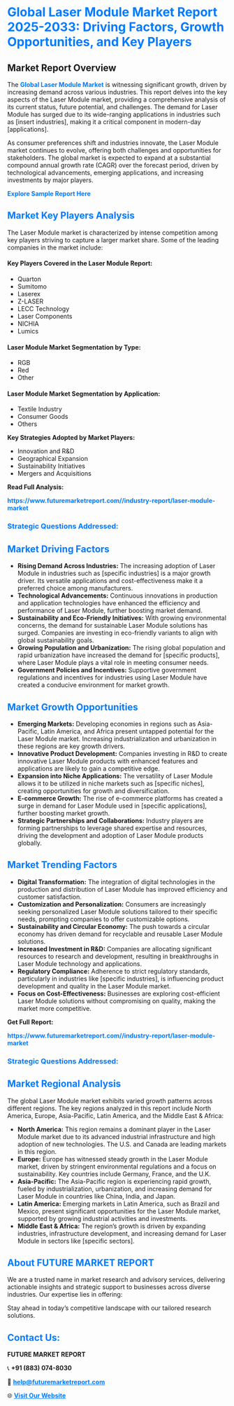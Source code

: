 <h1 style="color: #007BFF;">Global Laser Module Market Report 2025-2033: Driving Factors, Growth Opportunities, and Key Players</h1>

<section id="overview">
<h2>Market Report Overview</h2>
<p>The <a href="https://www.futuremarketreport.com//industry-report/laser-module-market" style="color: #007BFF; text-decoration: none;"><strong>Global Laser Module Market</strong></a> is witnessing significant growth, driven by increasing demand across various industries. This report delves into the key aspects of the Laser Module market, providing a comprehensive analysis of its current status, future potential, and challenges. The demand for Laser Module has surged due to its wide-ranging applications in industries such as [insert industries], making it a critical component in modern-day [applications].</p>
<p>As consumer preferences shift and industries innovate, the Laser Module market continues to evolve, offering both challenges and opportunities for stakeholders. The global market is expected to expand at a substantial compound annual growth rate (CAGR) over the forecast period, driven by technological advancements, emerging applications, and increasing investments by major players.</p>
</section>

<section id="overview">
<p><a href="https://www.futuremarketreport.com//request-sample/reportId=83453" style="color: #007BFF; text-decoration: none;"><strong>Explore Sample Report Here</strong></a></p>
</section>

<section id="key-players">
<h2 style="color: #007BFF;">Market Key Players Analysis</h2>
<p>The Laser Module market is characterized by intense competition among key players striving to capture a larger market share. Some of the leading companies in the market include:</p>
<h4>Key Players Covered in the Laser Module Report:</h4>
<ul><li>Quarton</li><li>Sumitomo</li><li>Laserex</li><li>Z-LASER</li><li>LECC Technology</li><li>Laser Components</li><li>NICHIA</li><li>Lumics</li></ul>
<h4>Laser Module Market Segmentation by Type:</h4>
<ul><li>RGB</li><li>Red</li><li>Other</li></ul>

<h4>Laser Module Market Segmentation by Application:</h4>
<ul><li>Textile Industry</li><li>Consumer Goods</li><li>Others</li></ul>
<p><strong>Key Strategies Adopted by Market Players:</strong></p>
<ul>
<li>Innovation and R&D</li>
<li>Geographical Expansion</li>
<li>Sustainability Initiatives</li>
<li>Mergers and Acquisitions</li>
</ul>
</section>

<section>
<p><strong>Read Full Analysis: </strong></p><a href="https://www.futuremarketreport.com//industry-report/laser-module-market" style="color: #007BFF; text-decoration: none;"><strong>https://www.futuremarketreport.com//industry-report/laser-module-market</strong></a>
<h3 style="color: #007BFF;">Strategic Questions Addressed:</h3>
</section>

<section id="driving-factors">
<h2 style="color: #007BFF;">Market Driving Factors</h2>
<ul>
<li><strong>Rising Demand Across Industries:</strong> The increasing adoption of Laser Module in industries such as [specific industries] is a major growth driver. Its versatile applications and cost-effectiveness make it a preferred choice among manufacturers.</li>
<li><strong>Technological Advancements:</strong> Continuous innovations in production and application technologies have enhanced the efficiency and performance of Laser Module, further boosting market demand.</li>
<li><strong>Sustainability and Eco-Friendly Initiatives:</strong> With growing environmental concerns, the demand for sustainable Laser Module solutions has surged. Companies are investing in eco-friendly variants to align with global sustainability goals.</li>
<li><strong>Growing Population and Urbanization:</strong> The rising global population and rapid urbanization have increased the demand for [specific products], where Laser Module plays a vital role in meeting consumer needs.</li>
<li><strong>Government Policies and Incentives:</strong> Supportive government regulations and incentives for industries using Laser Module have created a conducive environment for market growth.</li>
</ul>
</section>

<section id="growth-opportunities">
<h2 style="color: #007BFF;">Market Growth Opportunities</h2>
<ul>
<li><strong>Emerging Markets:</strong> Developing economies in regions such as Asia-Pacific, Latin America, and Africa present untapped potential for the Laser Module market. Increasing industrialization and urbanization in these regions are key growth drivers.</li>
<li><strong>Innovative Product Development:</strong> Companies investing in R&D to create innovative Laser Module products with enhanced features and applications are likely to gain a competitive edge.</li>
<li><strong>Expansion into Niche Applications:</strong> The versatility of Laser Module allows it to be utilized in niche markets such as [specific niches], creating opportunities for growth and diversification.</li>
<li><strong>E-commerce Growth:</strong> The rise of e-commerce platforms has created a surge in demand for Laser Module used in [specific applications], further boosting market growth.</li>
<li><strong>Strategic Partnerships and Collaborations:</strong> Industry players are forming partnerships to leverage shared expertise and resources, driving the development and adoption of Laser Module products globally.</li>
</ul>
</section>

<section id="trending-factors">
<h2 style="color: #007BFF;">Market Trending Factors</h2>
<ul>
<li><strong>Digital Transformation:</strong> The integration of digital technologies in the production and distribution of Laser Module has improved efficiency and customer satisfaction.</li>
<li><strong>Customization and Personalization:</strong> Consumers are increasingly seeking personalized Laser Module solutions tailored to their specific needs, prompting companies to offer customizable options.</li>
<li><strong>Sustainability and Circular Economy:</strong> The push towards a circular economy has driven demand for recyclable and reusable Laser Module solutions.</li>
<li><strong>Increased Investment in R&D:</strong> Companies are allocating significant resources to research and development, resulting in breakthroughs in Laser Module technology and applications.</li>
<li><strong>Regulatory Compliance:</strong> Adherence to strict regulatory standards, particularly in industries like [specific industries], is influencing product development and quality in the Laser Module market.</li>
<li><strong>Focus on Cost-Effectiveness:</strong> Businesses are exploring cost-efficient Laser Module solutions without compromising on quality, making the market more competitive.</li>
</ul>
</section>

<section>
<p><strong>Get Full Report: </strong></p><a href="https://www.futuremarketreport.com//industry-report/laser-module-market" style="color: #007BFF; text-decoration: none;"><strong>https://www.futuremarketreport.com//industry-report/laser-module-market</strong></a>
<h3 style="color: #007BFF;">Strategic Questions Addressed:</h3>
</section>


<section id="regional-analysis">
<h2 style="color: #007BFF;">Market Regional Analysis</h2>
<p>The global Laser Module market exhibits varied growth patterns across different regions. The key regions analyzed in this report include North America, Europe, Asia-Pacific, Latin America, and the Middle East & Africa:</p>
<ul>
<li><strong>North America:</strong> This region remains a dominant player in the Laser Module market due to its advanced industrial infrastructure and high adoption of new technologies. The U.S. and Canada are leading markets in this region.</li>
<li><strong>Europe:</strong> Europe has witnessed steady growth in the Laser Module market, driven by stringent environmental regulations and a focus on sustainability. Key countries include Germany, France, and the U.K.</li>
<li><strong>Asia-Pacific:</strong> The Asia-Pacific region is experiencing rapid growth, fueled by industrialization, urbanization, and increasing demand for Laser Module in countries like China, India, and Japan.</li>
<li><strong>Latin America:</strong> Emerging markets in Latin America, such as Brazil and Mexico, present significant opportunities for the Laser Module market, supported by growing industrial activities and investments.</li>
<li><strong>Middle East & Africa:</strong> The region’s growth is driven by expanding industries, infrastructure development, and increasing demand for Laser Module in sectors like [specific sectors].</li>
</ul>
</section>

<footer>
<h2 style="color: #007BFF;">About FUTURE MARKET REPORT</h2>
<p>We are a trusted name in market research and advisory services, delivering actionable insights and strategic support to businesses across diverse industries. Our expertise lies in offering:</p>

<p>Stay ahead in today’s competitive landscape with our tailored research solutions.</p>

<h2 style="color: #007BFF;">Contact Us:</h2>
<p><strong>FUTURE MARKET REPORT</strong></p>
<p>📞 <strong>+91 (883) 074-8030</strong></p>
<p>📧 <strong><a href="mailto:help@futuremarketreport.com" style="color: #007BFF;">help@futuremarketreport.com</a></strong></p>
<p>🌐 <strong><a href="https://www.futuremarketreport.com/" style="color: #007BFF;">Visit Our Website</a></strong></p>
</footer>